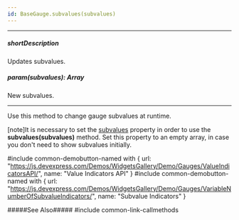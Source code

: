 ```yaml
---
id: BaseGauge.subvalues(subvalues)
---
```

---
##### shortDescription
Updates subvalues.

##### param(subvalues): Array<Number>
New subvalues.

---
Use this method to change gauge subvalues at runtime.

[note]It is necessary to set the [subvalues](/api-reference/20%20Data%20Visualization%20Widgets/BaseGauge/1%20Configuration/subvalues.md '{basewidgetpath}/Configuration#subvalues') property in order to use the **subvalues(subvalues)** method. Set this property to an empty array, in case you don't need to show subvalues initially.

#include common-demobutton-named with {
    url: "https://js.devexpress.com/Demos/WidgetsGallery/Demo/Gauges/ValueIndicatorsAPI/",
    name: "Value Indicators API"
}
#include common-demobutton-named with {
    url: "https://js.devexpress.com/Demos/WidgetsGallery/Demo/Gauges/VariableNumberOfSubvalueIndicators/",
    name: "Subvalue Indicators"
}

#####See Also#####
#include common-link-callmethods